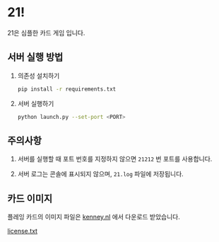 # 21!

21은 심플한 카드 게임 입니다.

## 서버 실행 방법

1. 의존성 설치하기

    ```bash
    pip install -r requirements.txt
    ```

2. 서버 실행하기

    ```bash
    python launch.py --set-port <PORT>
    ```

## 주의사항

1. 서버를 실행할 때 포트 번호를 지정하지 않으면 `21212` 번 포트를 사용합니다.

2. 서버 로그는 콘솔에 표시되지 않으며, `21.log` 파일에 저장됩니다.

## 카드 이미지

플레잉 카드의 이미지 파일은 [kenney.nl](https://www.kenney.nl/assets/boardgame-pack) 에서 다운로드 받았습니다.

[license.txt](https://github.com/chick0/21/blob/master/app/static/card_img/license.txt)
